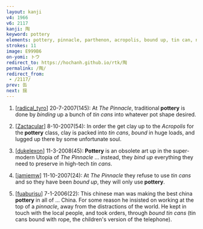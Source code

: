 ```yaml
---
layout: kanji
v4: 1966
v6: 2117
kanji: 陶
keyword: pottery
elements: pottery, pinnacle, parthenon, acropolis, bound up, tin can, noon, sign of the horse, shovel
strokes: 11
image: E999B6
on-yomi: トウ
redirect_to: https://hochanh.github.io/rtk/陶
permalink: /陶/
redirect_from:
 - /2117/
prev: 缶
next: 揺
---
```


1) [<a href="http://kanji.koohii.com/profile/radical_tyro">radical_tyro</a>] 20-7-2007(145): At <em>The Pinnacle</em>, traditional<strong> pottery</strong> is done by <em>binding</em> up a bunch of <em>tin cans</em> into whatever pot shape desired.

2) [<a href="http://kanji.koohii.com/profile/Zactacular">Zactacular</a>] 8-10-2007(54): In order the get clay up to the <em>Acropolis</em> for the<strong> pottery</strong> class, clay is packed into <em>tin cans</em>, <em>bound</em> in huge loads, and lugged up there by some unfortunate soul.

3) [<a href="http://kanji.koohii.com/profile/dukelexon">dukelexon</a>] 11-3-2008(45): <strong>Pottery</strong> is an obsolete art up in the super-modern Utopia of <em>The Pinnacle</em> ... instead, they <em>bind up</em> everything they need to preserve in high-tech <em>tin cans</em>.

4) [<a href="http://kanji.koohii.com/profile/jamiemw">jamiemw</a>] 11-10-2007(24): At <em>The Pinnacle</em> they refuse to use <em>tin cans</em> and so they have been <em>bound up</em>, they will only use<strong> pottery</strong>.

5) [<a href="http://kanji.koohii.com/profile/fuaburisu">fuaburisu</a>] 7-1-2006(22): This chinese man was making the best china<strong> pottery</strong> in all of ... China. For some reason he insisted on working at the top of a <em>pinnacle</em>, away from the distractions of the world. He kept in touch with the local people, and took orders, through <em>bound tin cans</em> (tin cans bound with rope, the children&#039;s version of the telephone).

